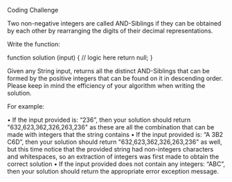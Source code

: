 Coding Challenge

Two non-negative integers are called AND-Siblings if they can be obtained by each other by rearranging the digits of their decimal representations.

Write the function:

function solution (input) {
  // logic here
  return null;
}

Given any String input, returns all the distinct AND-Siblings that can be formed by the positive integers that can be found on it in descending order. Please keep in mind the efficiency of your algorithm when writing the solution.

For example:

  • If the input provided is: “236”, then your solution should return "632,623,362,326,263,236" as these are all the combination that can be made with integers that the string contains
  • If the input provided is: “A 3B2 C6D”, then your solution should return "632,623,362,326,263,236" as well, but this time notice that the provided string had non-integers characters and whitespaces, so an extraction of integers was first made to obtain the correct solution
  • If the input provided does not contain any integers: “ABC”, then your solution should return the appropriate error exception message.
